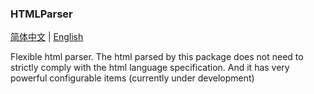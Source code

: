 ### HTMLParser
<a href="./README_zh-CN.md"><u>简体中文</u></a> | <a href="./README.md"><u>English</u></a>

 Flexible html parser. The html parsed by this package does not need to strictly comply with the html language specification. And it has very powerful configurable items (currently under development)

